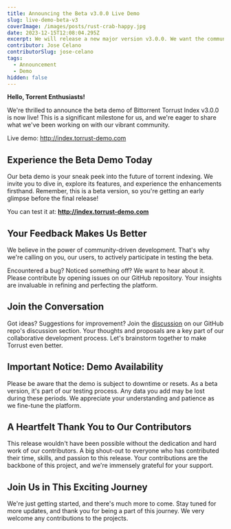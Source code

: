 ```yaml
---
title: Announcing the Beta v3.0.0 Live Demo
slug: live-demo-beta-v3
coverImage: /images/posts/rust-crab-happy.jpg
date: 2023-12-15T12:08:04.295Z
excerpt: We will release a new major version v3.0.0. We want the community to test it before the final release while it's still in Beta. You can contribute to make Torrust better.
contributor: Jose Celano
contributorSlug: jose-celano
tags:
  - Announcement
  - Demo
hidden: false
---
```


<script>
  import Callout from "$lib/components/molecules/Callout.svelte";
  import CodeBlock from "$lib/components/molecules/CodeBlock.svelte";
  import Image from "$lib/components/atoms/Image.svelte";
</script>

**Hello, Torrent Enthusiasts!**

We're thrilled to announce the beta demo of Bittorrent Torrust Index v3.0.0 is now live! This is a significant milestone for us, and we're eager to share what we've been working on with our vibrant community.

<Callout type="info">

Live demo: <http://index.torrust-demo.com>

</Callout>

## Experience the Beta Demo Today

Our beta demo is your sneak peek into the future of torrent indexing. We invite you to dive in, explore its features, and experience the enhancements firsthand. Remember, this is a beta version, so you're getting an early glimpse before the final release!

You can test it at: **<http://index.torrust-demo.com>**

## Your Feedback Makes Us Better

We believe in the power of community-driven development. That's why we're calling on you, our users, to actively participate in testing the beta.

Encountered a bug? Noticed something off? We want to hear about it. Please contribute by opening issues on our GitHub repository. Your insights are invaluable in refining and perfecting the platform.

## Join the Conversation

Got ideas? Suggestions for improvement? Join the [discussion](https://github.com/torrust/torrust-index-gui/discussions) on our GitHub repo's discussion section. Your thoughts and proposals are a key part of our collaborative development process. Let's brainstorm together to make Torrust even better.

## Important Notice: Demo Availability

<Callout type="info">

Please be aware that the demo is subject to downtime or resets. As a beta version, it's part of our testing process. Any data you add may be lost during these periods. We appreciate your understanding and patience as we fine-tune the platform.

</Callout>

## A Heartfelt Thank You to Our Contributors

This release wouldn't have been possible without the dedication and hard work of our contributors. A big shout-out to everyone who has contributed their time, skills, and passion to this release. Your contributions are the backbone of this project, and we're immensely grateful for your support.

## Join Us in This Exciting Journey

We're just getting started, and there's much more to come. Stay tuned for more updates, and thank you for being a part of this journey. We very welcome any contributions to the projects.

